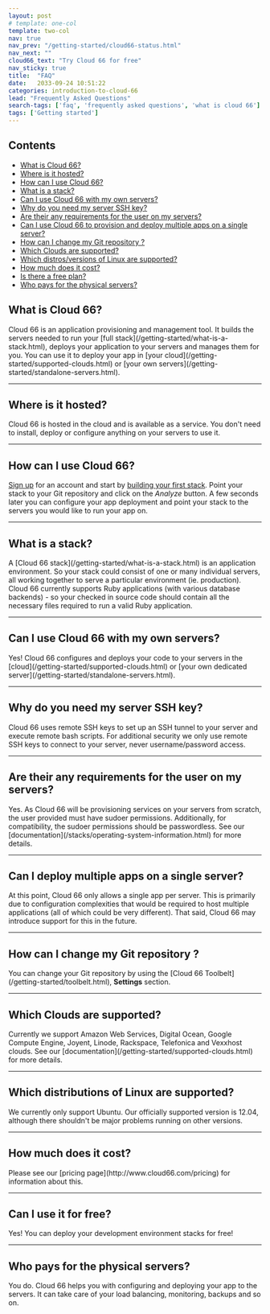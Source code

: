 ```yaml
---
layout: post
# template: one-col
template: two-col
nav: true
nav_prev: "/getting-started/cloud66-status.html"
nav_next: ""
cloud66_text: "Try Cloud 66 for free"
nav_sticky: true
title:  "FAQ"
date:   2033-09-24 10:51:22
categories: introduction-to-cloud-66
lead: "Frequently Asked Questions"
search-tags: ['faq', 'frequently asked questions', 'what is cloud 66']
tags: ['Getting started']
---
```


<h2>Contents</h2>

<ul class="page-toc">
    <li>
        <a href="#f1">What is Cloud 66?</a>
    </li>
    <li>
        <a href="#f2">Where is it hosted?</a>
    </li>
    <li>
        <a href="#f3">How can I use Cloud 66?</a>
    </li>
    <li>
        <a href="#f4">What is a stack?</a>
    </li>
    <li>
        <a href="#f5">Can I use Cloud 66 with my own servers?</a>
    </li>
    <li>
        <a href="#f6">Why do you need my server SSH key?</a>
    </li>
    <li>
        <a href="#f7">Are their any requirements for the user on my servers?</a>
    </li>
    <li>
        <a href="#f8">Can I use Cloud 66 to provision and deploy multiple apps on a single server?</a>
    </li>
    <li>
        <a href="#f9">How can I change my Git repository ?</a>
    </li>
    <li>
        <a href="#f10">Which Clouds are supported?</a>
    </li>
    <li>
        <a href="#f11">Which distros/versions of Linux are supported?</a>
    </li>
    <li>
        <a href="#f12">How much does it cost?</a>
    </li>
    <li>
        <a href="#f13">Is there a free plan?</a>
    </li>
    <li>
        <a href="#f14">Who pays for the physical servers?</a>
    </li>
</ul>



<h2 id="f1">What is Cloud 66?</h2>
Cloud 66 is an application provisioning and management tool. It builds the servers needed to run your [full stack](/getting-started/what-is-a-stack.html), deploys your application to your servers and manages them for you. You can use it to deploy your app in [your cloud](/getting-started/supported-clouds.html) or [your own servers](/getting-started/standalone-servers.html).

<hr>

<h2 id="f2">Where is it hosted?</h2>
Cloud 66 is hosted in the cloud and is available as a service. You don't need to install, deploy or configure anything on your servers to use it.

<hr>

<h2 id="f3">How can I use Cloud 66?</h2>

[Sign up](http://app.cloud66.com/users/sign_up) for an account and start by [building your first stack](/getting-started/your-first-stack.html). Point your stack to your Git repository and click on the _Analyze_ button. A few seconds later you can configure your app deployment and point your stack to the servers you would like to run your app on.

<hr>

<h2 id="f4">What is a stack?</h2>
A [Cloud 66 stack](/getting-started/what-is-a-stack.html) is an application environment. So your stack could consist of one or many individual servers, all working together to serve a particular environment (ie. production).
Cloud 66 currently supports Ruby applications (with various database backends) - so your checked in source code should contain all the necessary files required to run a valid Ruby application.

<hr>

<h2 id="f5">Can I use Cloud 66 with my own servers?</h2>
Yes! Cloud 66 configures and deploys your code to your servers in the [cloud](/getting-started/supported-clouds.html) or [your own dedicated server](/getting-started/standalone-servers.html).

<hr>

<h2 id="f6">Why do you need my server SSH key?</h2>
Cloud 66 uses remote SSH keys to set up an SSH tunnel to your server and execute remote bash scripts. For additional security we only use remote SSH keys to connect to your server, never username/password access.

<hr>

<h2 id="f7">Are their any requirements for the user on my servers?</h2>
Yes. As Cloud 66 will be provisioning services on your servers from scratch, the user provided must have sudoer permissions. Additionally, for compatibility, the sudoer permissions should be passwordless. See our [documentation](/stacks/operating-system-information.html) for more details.

<hr>

<h2 id="f8">Can I deploy multiple apps on a single server?</h2>
At this point, Cloud 66 only allows a single app per server. This is primarily due to configuration complexities that would be required to host multiple applications (all of which could be very different). That said, Cloud 66 may introduce support for this in the future.

<hr>

<h2 id="f9">How can I change my Git repository ?</h2>
You can change your Git repository by using the [Cloud 66 Toolbelt](/getting-started/toolbelt.html),  <strong>Settings</strong> section.

<hr>

<h2 id="f10">Which Clouds are supported?</h2>
Currently we support Amazon Web Services, Digital Ocean, Google Compute Engine, Joyent, Linode, Rackspace, Telefonica and Vexxhost clouds. See our [documentation](/getting-started/supported-clouds.html) for more details.

<hr>

<h2 id="f11">Which distributions of Linux are supported?</h2>
We currently only support Ubuntu. Our officially supported version is 12.04, although there shouldn't be major problems running on other versions.

<hr>

<h2 id="f12">How much does it cost?</h2>
Please see our [pricing page](http://www.cloud66.com/pricing) for information about this.

<hr>

<h2 id="f13">Can I use it for free?</h2>
Yes! You can deploy your development environment stacks for free!

<hr>

<h2 id="f14">Who pays for the physical servers?</h2>
You do. Cloud 66 helps you with configuring and deploying your app to the servers. It can take care of your load balancing, monitoring, backups and so on.